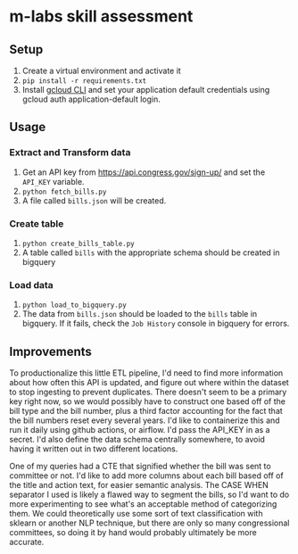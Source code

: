 # m-labs skill assessment

## Setup
1. Create a virtual environment and activate it
2. `pip install -r requirements.txt`
3. Install [gcloud CLI](https://cloud.google.com/sdk/docs/install) and set your application default credentials using gcloud auth application-default login. 

## Usage

### Extract and Transform data
1. Get an API key from https://api.congress.gov/sign-up/ and set the `API_KEY` variable.
2. `python fetch_bills.py`
3. A file called `bills.json` will be created.

### Create table
1. `python create_bills_table.py`
1. A table called `bills` with the appropriate schema should be created in bigquery

### Load data
1. `python load_to_bigquery.py`
2. The data from `bills.json` should be loaded to the `bills` table in bigquery. If it fails, check the `Job History` console in bigquery for errors.

## Improvements 
To productionalize this little ETL pipeline, I'd need to find more information about how often this API is updated, and figure out where within the dataset to stop ingesting to prevent duplicates. There doesn't seem to be a primary key right now, so we would possibly have to construct one based off of the bill type and the bill number, plus a third factor accounting for the fact that the bill numbers reset every several years. I'd like to containerize this and run it daily using github actions, or airflow. I'd pass the API_KEY in as a secret. I'd also define the data schema centrally somewhere, to avoid having it written out in two different locations.

One of my queries had a CTE that signified whether the bill was sent to committee or not. I'd like to add more columns about each bill based off of the title and action text, for easier semantic analysis. The CASE WHEN separator I used is likely a flawed way to segment the bills, so I'd want to do more experimenting to see what's an acceptable method of categorizing them. We could theoretically use some sort of text classification with sklearn or another NLP technique, but there are only so many congressional committees, so doing it by hand would probably ultimately be more accurate.